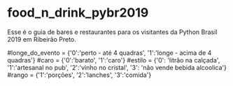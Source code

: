 # food_n_drink_pybr2019
Esse é o guia de bares e restaurantes para os visitantes da Python Brasil 2019 em Ribeirão Preto.

#longe_do_evento = {'0':'perto - até 4 quadras', '1':'longe - acima de 4 quadras'}
#caro = {'0':'barato', '1':'caro'}
#estilo = {'0': 'litrão na calçada', '1':'artesanal no pub', '2':'vinho no cristal', '3': 'não vende bebida alcoolica'}
#rango = {'1':'porções', '2':'lanches', '3':'comida'}

